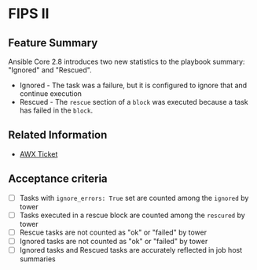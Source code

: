 # FIPS II

## Feature Summary

Ansible Core 2.8 introduces two new statistics to the playbook summary: "Ignored" and "Rescued".

* Ignored - The task was a failure, but it is configured to ignore that and continue execution
* Rescued - The `rescue` section of a `block` was executed because a task has failed in the `block`.

## Related Information

* [AWX Ticket](https://github.com/ansible/awx/issues/466)

## Acceptance criteria

* [ ] Tasks with `ignore_errors: True` set are counted among the `ignored` by tower
* [ ] Tasks executed in a rescue block are counted among the `rescured` by tower
* [ ] Rescue tasks are not counted as "ok" or "failed" by tower
* [ ] Ignored tasks are not counted as "ok" or "failed" by tower
* [ ] Ignored tasks and Rescued tasks are accurately reflected in job host summaries
